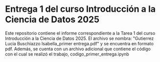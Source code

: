 #  Entrega 1 del curso Introducción a la Ciencia de Datos 2025
Este repositorio contiene el informe correspondiente a la Tarea 1 del curso Introducción a la Ciencia de Datos 2025. El archivo se nombra: "Gutierrez Lucia Buschiazzo Isabella_primer entrega.pdf" y se encuentra en formato pdf. Además, se cuenta con un archivo adicional que contiene el código con el cual se realizó el trabajo, codigo_primer_entrega.ipynb

